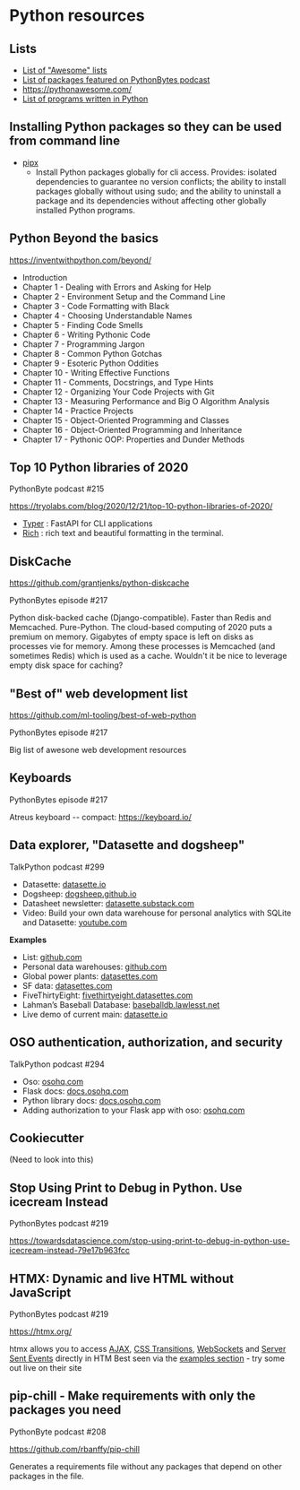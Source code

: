# Python resources

## Lists

* [List of "Awesome" lists](https://github.com/sindresorhus/awesome)
* [List of packages featured on PythonBytes podcast](https://github.com/JackMcKew/awesome-python-bytes)
* https://pythonawesome.com/
* [List of programs written in Python](https://sedimental.org/awesome_python_applications.html)


## Installing Python packages so they can be used from command line

* [pipx](https://github.com/pipxproject/pipx)
  * Install Python packages globally for cli access. Provides: isolated dependencies to guarantee no version conflicts; the ability to install packages globally without using sudo; and the ability to uninstall a package and its dependencies without affecting other globally installed Python programs.


## Python Beyond the basics

https://inventwithpython.com/beyond/

* Introduction
* Chapter 1 - Dealing with Errors and Asking for Help
* Chapter 2 - Environment Setup and the Command Line
* Chapter 3 - Code Formatting with Black
* Chapter 4 - Choosing Understandable Names
* Chapter 5 - Finding Code Smells
* Chapter 6 - Writing Pythonic Code
* Chapter 7 - Programming Jargon
* Chapter 8 - Common Python Gotchas
* Chapter 9 - Esoteric Python Oddities
* Chapter 10 - Writing Effective Functions
* Chapter 11 - Comments, Docstrings, and Type Hints
* Chapter 12 - Organizing Your Code Projects with Git
* Chapter 13 - Measuring Performance and Big O Algorithm Analysis
* Chapter 14 - Practice Projects
* Chapter 15 - Object-Oriented Programming and Classes
* Chapter 16 - Object-Oriented Programming and Inheritance
* Chapter 17 - Pythonic OOP: Properties and Dunder Methods


## Top 10 Python libraries of 2020

PythonByte podcast #215

https://tryolabs.com/blog/2020/12/21/top-10-python-libraries-of-2020/

* [Typer](https://github.com/tiangolo/typer) : FastAPI for CLI applications 
* [Rich](https://github.com/willmcgugan/rich) : rich text and beautiful formatting in the terminal. 


## DiskCache

https://github.com/grantjenks/python-diskcache

PythonBytes episode #217

Python disk-backed cache (Django-compatible). Faster than Redis and Memcached. Pure-Python. The cloud-based computing of 2020 puts a premium on memory. Gigabytes of empty space is left on disks as processes vie for memory. Among these processes is Memcached (and sometimes Redis) which is used as a cache. Wouldn't it be nice to leverage empty disk space for caching?


## "Best of" web development list

https://github.com/ml-tooling/best-of-web-python

PythonBytes episode #217

Big list of awesone web development resources


## Keyboards

PythonBytes episode #217

Atreus keyboard -- compact: https://keyboard.io/


## Data explorer, "Datasette and dogsheep"

TalkPython podcast #299

* Datasette: [datasette.io](https://datasette.io/)
* Dogsheep: [dogsheep.github.io](https://dogsheep.github.io/)
* Datasheet newsletter: [datasette.substack.com](https://datasette.substack.com/)
* Video: Build your own data warehouse for personal analytics with SQLite and Datasette: [youtube.com](https://www.youtube.com/watch?v=CPQCD3Qxxik)

**Examples**

* List: [github.com](https://github.com/simonw/datasette/wiki/Datasettes)
* Personal data warehouses: [github.com](https://simonwillison.net/2020/Nov/14/personal-data-warehouses/)
* Global power plants: [datasettes.com](https://global-power-plants.datasettes.com/)
* SF data: [datasettes.com](https://san-francisco.datasettes.com/)
* FiveThirtyEight: [fivethirtyeight.datasettes.com](https://fivethirtyeight.datasettes.com/)
* Lahman’s Baseball Database: [baseballdb.lawlesst.net](baseballdb.lawlesst.net)
* Live demo of current main: [datasette.io](datasette.io)

## OSO authentication, authorization, and security

TalkPython podcast #294

* Oso: [osohq.com](https://www.osohq.com/)
* Flask docs: [docs.osohq.com](https://docs.osohq.com/using/frameworks/django.html)
* Python library docs: [docs.osohq.com](https://docs.osohq.com/using/libraries/python/index.html)
* Adding authorization to your Flask app with oso: [osohq.com](https://www.osohq.com/post/authorization-flask-oso)


## Cookiecutter

(Need to look into this)


## Stop Using Print to Debug in Python. Use icecream Instead

PythonBytes podcast #219

https://towardsdatascience.com/stop-using-print-to-debug-in-python-use-icecream-instead-79e17b963fcc


## HTMX: Dynamic and live HTML without JavaScript

PythonBytes podcast #219

https://htmx.org/

htmx allows you to access [AJAX](https://htmx.org/docs#ajax), [CSS Transitions](https://htmx.org/docs#css_transitions), [WebSockets](https://htmx.org/docs#websockets) and [Server Sent Events](https://htmx.org/docs#sse) directly in HTM
Best seen via the [examples section](https://htmx.org/examples/) - try some out live on their site


## pip-chill - Make requirements with only the packages you need

PythonByte podcast #208

https://github.com/rbanffy/pip-chill

Generates a requirements file without any packages that depend on other packages in the file.


